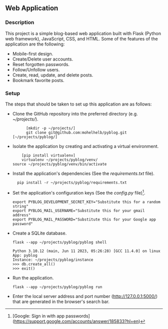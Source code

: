 ## Web Application

### Description
This project is a simple blog-based web application built with Flask (Python web framework), JavaScript, CSS, and HTML. Some of the features of the application are the following:

- Mobile-first design.
- Create/Delete user accounts. 
- Reset forgotten passwords. 
- Follow/Unfollow users.
- Create, read, update, and delete posts.
- Bookmark favorite posts.

### Setup
The steps that should be taken to set up this application are as follows:

- Clone the GitHub repository into the preferred directory (e.g. *~/projects/*).
  ~~~	
		[mkdir -p ~/projects/]
		git clone git@github.com:mohelhelb/pyblog.git [~/projects/pyblog/]
  ~~~	
- Isolate the application by creating and activating a virtual environment.
	~~~	
		[pip install virtualenv]
		virtualenv ~/projects/pyblog/venv/
    source ~/projects/pyblog/venv/bin/activate
  ~~~	
- Install the application's dependencies (See the *requirements.txt* file).
  ~~~	
	pip install -r ~/projects/pyblog/requirements.txt
  ~~~
- Set the application's configuration keys (See the *config.py* file)[^1].
  [^1]: [Google: Sign in with app passwords] (https://support.google.com/accounts/answer/185833?hl=en)
  ~~~
  export PYBLOG_DEVELOPMENT_SECRET_KEY="Substitute this for a random string"
  export PYBLOG_MAIL_USERNAME="Substitute this for your gmail address"
  export PYBLOG_MAIL_PASSWORD="Substitute this for your Google app password"
  ~~~
- Create a SQLite database.
  ~~~
  flask --app ~/projects/pyblog/pyblog shell
  ~~~
  ~~~
  Python 3.10.12 (main, Jun 11 2023, 05:26:28) [GCC 11.4.0] on linux
  App: pyblog
  Instance: ~/projects/pyblog/instance
  >>> db.create_all()
  >>> exit()
  ~~~
- Run the application.
  ~~~
  flask --app ~/projects/pyblog/pyblog run
  ~~~
- Enter the local server address and port number (http://127.0.0.1:5000/) that are generated in the browser's search bar.
